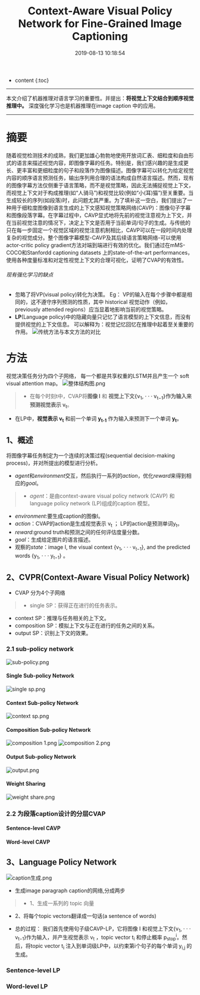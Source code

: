 ﻿---
layout: post
title:  "Context-Aware Visual Policy Network for Fine-Grained Image Captioning"
date:   2019-08-13 10:18:54
categories: 论文解读
tags: paragraph_caption   2019年  
---

* content
{:toc}

---
本文介绍了机器推理对语言学习的重要性。并提出：**将视觉上下文结合到顺序视觉推理中。**
深度强化学习也是机器推理在image caption 中的应用。

---

# 摘要
随着视觉检测技术的成熟，我们更加雄心勃勃地使用开放词汇表、细粒度和自由形式的语言来描述视觉内容，即图像字幕的任务。特别是，我们感兴趣的是生成更长、更丰富和更细粒度的句子和段落作为图像描述。图像字幕可以转化为给定视觉内容的顺序语言预测任务，输出序列用合理的语法构成自然语言描述。然而，现有的图像字幕方法仅侧重于语言策略，而不是视觉策略，因此无法捕捉视觉上下文，而视觉上下文对于构成推理(如“人骑马”)和视觉比较(例如“小(耳)猫”)至关重要。当生成较长的序列(如段落)时，此问题尤其严重。为了填补这一空白，我们提出了一种用于细粒度图像到语言生成的上下文感知视觉策略网络(CAVP)：图像句子字幕和图像段落字幕。在字幕过程中，CAVP显式地将先前的视觉注意视为上下文，并在当前视觉注意的情况下，决定上下文是否用于当前单词/句子的生成。与传统的只在每一步固定一个视觉区域的视觉注意机制相比，CAVP可以在一段时间内处理复杂的视觉成分。整个图像字幕模型-CAVP及其后续语言策略网络-可以使用actor-critic policy gradient方法对端到端进行有效的优化。我们通过在mMS-COCO和Stanfordd captioning datasets 上的state-of-the-art performances，使用各种度量标准和对定性视觉上下文的合理可视化，证明了CVAP的有效性。

###### 现有强化学习的缺点
- 忽略了将VP(visual policy)转化为决策。
Eg： VP的输入在每个步骤中都是相同的，这不遵守序列预测的性质，其中 historical 视觉动作（例如，previously attended regions）应当显着地影响当前的视觉策略。
- **LP**(Language policy)中的隐藏向量只记忆了语言模型的上下文信息，而没有提供视觉的上下文信息。
  可以解释为：视觉记忆回忆在推理中起着至关重要的作用。
![传统方法与本文方法的对比](https://i.loli.net/2019/08/14/P9xOjVvaAqMEbRc.png)

# 方法
视觉决策任务分为四个子网络，
每一个都是共享权重的LSTM并且产生一个 soft visual attention map。
![整体结构图.png](https://i.loli.net/2019/08/14/8kwALbU4Xx6Rscq.png)

>* 在每个时刻t中，CVAP将**图像 I** 和 **视觉上下文{v<sub>1</sub>, · · · v<sub>t−1</sub>}**作为输入来预测**视觉表示 v<sub>t</sub>**。
* 在LP中，**视觉表示 v<sub>t</sub>** 和前一个单词 **y<sub>t-1</sub>** 作为输入来预测下一个单词 **y<sub>t</sub>**。 

## 1、概述
将图像字幕任务制定为一个连续的决策过程(sequential decision-making process)，并对所提出的模型进行分析。

- *agent*和*environment*交互，然后执行一系列的*action*，优化*reward*来得到相应的*goal*。
>- *agent*：是由context-aware visual policy network (CAVP) 和 language policy network (LP)组成的caption 模型。
- *environment*:要生成caption的图像I。
- *action*：CVAP的action是生成视觉表示 v<sub>t</sub> ；
LP的action是预测单词y<sub>t</sub>。
- *reward*:ground truth和预测之间的任何评估度量分数。
- *goal*：生成给定图片的语言描述。
- 观察的*state*：image I, the visual context {v<sub>1</sub>, · · · v<sub>t−1</sub>}, and the predicted words {y<sub>1</sub>, · · · y<sub>t−1</sub>} 。


## 2、CVPR(Context-Aware Visual Policy Network)
* CVAP 分为4个子网络
>- single SP：获得正在进行的任务表示。
- context SP：推理与任务相关的上下文。
- composition SP：模拟上下文与正在进行的任务之间的关系。
- output SP：识别上下文的效果。

### 2.1 sub-policy network
![sub-policy.png](https://i.loli.net/2019/08/16/H879kwTviYGK1XJ.png)
#### Single Sub-policy Network
![single sp.png](https://i.loli.net/2019/08/16/B5nJUWvT2ztqQOD.png)
#### Context Sub-policy Network
![context sp.png](https://i.loli.net/2019/08/16/GQe4xY1nCLigyTa.png)
#### Composition Sub-policy Network
![composition 1.png](https://i.loli.net/2019/08/16/cjmIg6zWw7BbrLG.png)
![composition 2.png](https://i.loli.net/2019/08/16/yU31mjMEPD6CAub.png)
#### Output Sub-policy Network
![output.png](https://i.loli.net/2019/08/16/BLrgzkJTmR2uElo.png)
#### Weight Sharing
![weight share.png](https://i.loli.net/2019/08/16/1GS8xfs6HnzcE4u.png)


### 2.2 为段落caption设计的分层CVAP

#### Sentence-level CAVP
#### Word-level CAVP
## 3、Language Policy Network
![caption生成.png](https://i.loli.net/2019/08/15/ivQxMcmhsNt6WVK.png)
* 生成image paragraph caption的网络,分成两步
>- 1、生成一系列的 topic 向量
- 2、将每个topic vectors翻译成一句话(a sentence of words)
* 总的过程： 我们首先使用句子级CAVP-LP，它将图像 I 和视觉上下文{v<sub>1</sub>, · · · v<sub>t−1</sub>}作为输入，并产生视觉表示 v<sub>t</sub> ，topic vector t<sub>i</sub> 和停止概率 p<sub>stop</sub><sup>i</sup>。然后，将topic vector t<sub>i</sub> 注入到单词级LP中，以约束第i个句子的每个单词 y<sub>i,j</sub> 的生成。

### Sentence-level LP
### Word-level LP


















